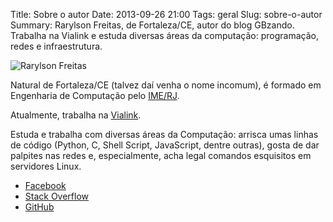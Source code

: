 Title: Sobre o autor
Date: 2013-09-26 21:00
Tags: geral
Slug: sobre-o-autor
Summary: Rarylson Freitas, de Fortaleza/CE, autor do blog GBzando. Trabalha na Vialink e estuda diversas áreas da computação: programação, redes e infraestrutura.

![Rarylson Freitas](/images/rarylson.jpg)

Natural de Fortaleza/CE (talvez daí venha o nome incomum), é formado em Engenharia de Computação pelo [IME/RJ](http://www.ime.eb.br).

Atualmente, trabalha na [Vialink](http://www.vialink.com.br).

Estuda e trabalha com diversas áreas da Computação: arrisca umas linhas de código (Python, C, Shell Script, JavaScript, dentre outras), gosta de dar palpites nas redes e, especialmente, acha legal comandos esquisitos em servidores Linux.

- [Facebook](https://facebook.com/rarylson)
- [Stack Overflow](http://stackoverflow.com/users/2530295/rarylson-freitas)
- [GitHub](https://github.com/rarylson)
